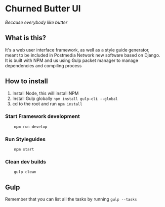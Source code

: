 # Churned Butter UI
_Because everybody like butter_


## What is this?

It's a web user interface framework, as well as a style guide generator, meant to be included in Postmedia Network new software based on Django.
It is built with NPM and us using Gulp packet manager to manage dependencies and compiling process

## How to install

1. Install Node, this will install NPM
2. Install Gulp globally `npm install gulp-cli --global`
3. cd to the root and run `npm install`

### Start Framework development

```terminal
    npm run develop
```
### Run Styleguides

```terminal
    npm start
```

### Clean dev builds

```terminal
    gulp clean
```

## Gulp
Remember that you can list all the tasks by running `gulp --tasks`

